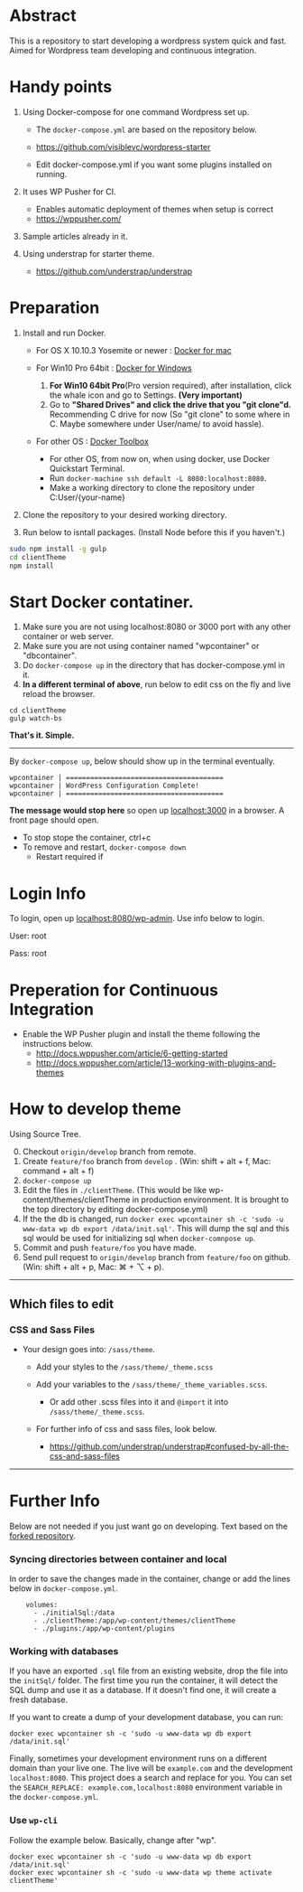# Abstract

This is a repository to start developing a wordpress system quick and fast.
Aimed for Wordpress team developing and continuous integration. 

# Handy points
1. Using Docker-compose for one command Wordpress set up.

	- The `docker-compose.yml` are based on the repository below.
	- https://github.com/visiblevc/wordpress-starter

	- Edit docker-compose.yml if you want some plugins installed on running.

2. It uses WP Pusher for CI.
	- Enables automatic deployment of themes when setup is correct
	- https://wppusher.com/

3. Sample articles already in it.
4. Using understrap for starter theme.
	- https://github.com/understrap/understrap

# Preparation
1.  Install and run Docker.
	- For OS X 10.10.3 Yosemite or newer : <a href="https://docs.docker.com/docker-for-mac/#/what-to-know-before-you-install" target="_blank" rel="nofollow">Docker for mac</a>
	- For Win10 Pro 64bit : <a href="https://docs.docker.com/docker-for-windows/" target="_blank" rel="nofollow">Docker for Windows</a>
		1.  **For Win10 64bit Pro**(Pro version required), after installation, click the whale icon and go to Settings. **(Very important)**
		2.    Go to **"Shared Drives" and click the drive that you "git clone"d.** Recommending C drive for now (So "git clone" to some where in C. Maybe somewhere under User/name/ to avoid hassle).

	- For other OS : <a href="https://docs.docker.com/toolbox/overview/" target="_blank" rel="nofollow">Docker Toolbox</a>
		- For other OS, from now on, when using docker, use Docker Quickstart Terminal. 
		- Run `docker-machine ssh default -L 8080:localhost:8080`.
		- Make a working directory to clone the repository under C:User/{your-name}
	
4. Clone the repository to your desired working directory.
6. Run below to isntall packages. (Install Node before this if you haven't.)
```bash
sudo npm install -g gulp
cd clientTheme
npm install
```

# Start Docker contatiner.
1. Make sure you are not using localhost:8080 or 3000 port with any other container or web server.
2. Make sure you are not using container named "wpcontainer" or "dbcontainer".
3. Do ```docker-compose up``` in the directory that has docker-compose.yml in it.
3. **In a different terminal of above**, run below to edit css on the fly and live reload the browser.
```
cd clientTheme
gulp watch-bs
```

**That's it. Simple.**

----------

By `docker-compose up`, below should show up in the terminal eventually.
```
wpcontainer | =======================================
wpcontainer | WordPress Configuration Complete!
wpcontainer | =======================================
```
**The message would stop here** so open up <a href="http://localhost:3000" target="_blank" rel="nofollow">localhost:3000</a> in a browser. A front page should open.
- To stop stope the container, ctrl+c 
- To remove and restart, ```docker-compose down``` 
	- Restart required if 

# Login Info

To login, open up  <a href="http://localhost:8080/wp-admin" target="_blank" rel="nofollow">localhost:8080/wp-admin</a>. Use info below to login.

User: root

Pass: root

# Preperation for Continuous Integration

- Enable the WP Pusher plugin and install the theme following the instructions below.
	- http://docs.wppusher.com/article/6-getting-started
	- http://docs.wppusher.com/article/13-working-with-plugins-and-themes


# How to develop theme

Using Source Tree.

0. Checkout `origin/develop` branch from remote.
1. Create `feature/foo` branch from `develop` . (Win: shift + alt + f, Mac: command + alt + f)
2. `docker-compose up` 
3. Edit the files in `./clientTheme`. (This would be like wp-content/themes/clientTheme in production environment. It is brought to the top directory by editing docker-compose.yml)
4. If the the db is changed, run `docker exec wpcontainer sh -c 'sudo -u www-data wp db export /data/init.sql'`. This will dump the sql and this sql would be used for initializing sql when `docker-comnpose up`.
5. Commit and push `feature/foo` you have made.
6. Send pull request to `origin/develop` branch from `feature/foo` on github. (Win: shift + alt + p, Mac: ⌘ + ⌥ + p).

----

## Which files to edit

### CSS and Sass Files

- Your design goes into: `/sass/theme`. 
	- Add your styles to the `/sass/theme/_theme.scss` 
	- Add your variables to the `/sass/theme/_theme_variables.scss`.
		- Or add other .scss files into it and `@import` it into `/sass/theme/_theme.scss`.

	- For further info of css and sass files, look below.
		- https://github.com/understrap/understrap#confused-by-all-the-css-and-sass-files


----------

# Further Info
Below are not needed if you just want go on developing. Text based on the [forked repository](https://github.com/visiblevc/wordpress-starter).

### Syncing directories between container and local

In order to save the changes made in the container, change or add the lines below in `docker-compose.yml`. 

```
    volumes:
      - ./initialSql:/data
      - ./clientTheme:/app/wp-content/themes/clientTheme
      - ./plugins:/app/wp-content/plugins
```


### Working with databases

If you have an exported `.sql` file from an existing website, drop the file into the `initSql/` folder. The first time you run the container, it will detect the SQL dump and use it as a database. If it doesn't find one, it will create a fresh database.

If you want to create a dump of your development database, you can run:
```
docker exec wpcontainer sh -c 'sudo -u www-data wp db export /data/init.sql'
```

Finally, sometimes your development environment runs on a different domain than your live one. The live will be `example.com` and the development `localhost:8080`. This project does a search and replace for you. You can set the `SEARCH_REPLACE: example.com,localhost:8080` environment variable in the `docker-compose.yml`.

### Use `wp-cli`

Follow the example below. Basically, change after "wp".

```
docker exec wpcontainer sh -c 'sudo -u www-data wp db export /data/init.sql'
docker exec wpcontainer sh -c 'sudo -u www-data wp theme activate clientTheme'
```
